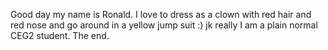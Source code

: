 Good day my name is Ronald.
I love to dress as a clown with red hair
and red nose and go around in a yellow 
jump suit :) jk really
I am a plain normal CEG2 student. The end.